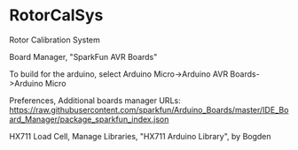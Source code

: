 # RotorCalSys
Rotor Calibration System

Board Manager, "SparkFun AVR Boards"

To build for the arduino, select
Arduino Micro->Arduino AVR Boards->Arduino Micro

Preferences, Additional boards manager URLs:
https://raw.githubusercontent.com/sparkfun/Arduino_Boards/master/IDE_Board_Manager/package_sparkfun_index.json


HX711 Load Cell,
Manage Libraries, "HX711 Arduino Library", by Bogden